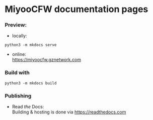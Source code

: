 # MiyooCFW documentation pages

### Preview:

- locally:
```
python3 -m mkdocs serve
```
- online:  
https://miyoocfw.gznetwork.com


### Build with
```
python3 -m mkdocs build
```
### Publishing

- Read _the_ Docs:  
Building & hosting is done via https://readthedocs.com
